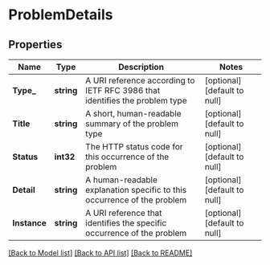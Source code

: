 # ProblemDetails

## Properties
Name | Type | Description | Notes
------------ | ------------- | ------------- | -------------
**Type_** | **string** | A URI reference according to IETF RFC 3986 that identifies the problem type | [optional] [default to null]
**Title** | **string** | A short, human-readable summary of the problem type | [optional] [default to null]
**Status** | **int32** | The HTTP status code for this occurrence of the problem | [optional] [default to null]
**Detail** | **string** | A human-readable explanation specific to this occurrence of the problem | [optional] [default to null]
**Instance** | **string** | A URI reference that identifies the specific occurrence of the problem | [optional] [default to null]

[[Back to Model list]](../README.md#documentation-for-models) [[Back to API list]](../README.md#documentation-for-api-endpoints) [[Back to README]](../README.md)


